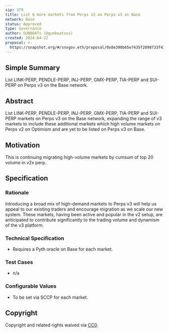 ```yaml
---
sip: 379
title: List 6 more markets from Perps v2 on Perps v3 on Base
network: Base
status: Approved
type: Governance
author: GUNBOATs (@gunboatsss)
created: 2024-04-22
proposal: >-
  https://snapshot.org/#/snxgov.eth/proposal/0x8e398b65e7435f2898733f41363b3bd7f4dedc7b7b106060a8d4699cc01301e4
---
```


## Simple Summary

List LINK-PERP, PENDLE-PERP, INJ-PERP, GMX-PERP, TIA-PERP and SUI-PERP on Perps v3 on the Base network.

## Abstract

List LINK-PERP, PENDLE-PERP, INJ-PERP, GMX-PERP, TIA-PERP and SUI-PERP markets on Perps v3 on the Base network, expanding the range of v3 markets to include these additional markets which high volume markets on Perps v2 on Optimism and are yet to be listed on Perps v3 on Base.

## Motivation

This is continuing migrating high-volume markets by cumsum of top 20 volume in v2x perp.

## Specification

### Rationale

Introducing a broad mix of high-demand markets to Perps v3 will help us appeal to our existing traders and encourage migration as we scale our new system. These markets, having been active and popular in the v2 setup, are anticipated to contribute significantly to the trading volume and dynamism of the v3 platform.

### Technical Specification

- Requires a Pyth oracle on Base for each market.

### Test Cases

- n/a

### Configurable Values

- To be set via SCCP for each market.

## Copyright

Copyright and related rights waived via [CC0](https://creativecommons.org/publicdomain/zero/1.0/).

